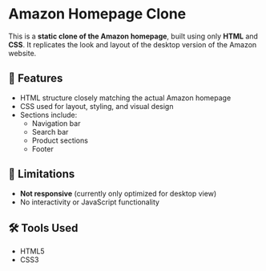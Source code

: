 # Amazon Homepage Clone

This is a **static clone of the Amazon homepage**, built using only **HTML** and **CSS**. It replicates the look and layout of the desktop version of the Amazon website.

## 🚀 Features

- HTML structure closely matching the actual Amazon homepage
- CSS used for layout, styling, and visual design
- Sections include:
  - Navigation bar
  - Search bar
  - Product sections
  - Footer

## 📌 Limitations

- **Not responsive** (currently only optimized for desktop view)
- No interactivity or JavaScript functionality

## 🛠️ Tools Used

- HTML5
- CSS3

##
